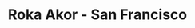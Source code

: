 ---
layout: place
title: "Roka Akor - San Francisco"
permalink: /california/san-francisco/roka-akor-san-francisco.html
stateAbbr: CA
stateName: California
cityName: San Francisco
seo:
  name: "Roka Akor - San Francisco"
  type: Restaurant
  links: https://www.rokaakor.com/san-francisco/?utm_source=google&utm_medium=Yext
description: "Upscale Japanese restaurant & bar supplying steak, seafood & sushi in a contemporary setting. Looking for sushi in San Francisco, California? Check out Roka ..."
place_id: ChIJS87mHCiBhYARiPE2_wqmEr4
photos:
  - name: >-
      places/ChIJS87mHCiBhYARiPE2_wqmEr4/photos/AeeoHcKwmhLCucbmRsJ7uNi--C-sWC5YgHEg5Q23v96yNCoLF8Tz8DvdoRop1c1xq4Bmx9JXIv-Ga0KQtsgSAqoX4dsbfyQlOrS8wOixGhC0CJMKNlqP7p8YIF1gIgr19lgKM6un9XLEKs2mmJV057chtiGHGBOs3anBn_L88EIL1Gtx03A2rDQCaUL2qCnBQ4lgOUjPFqdfBHIpBO2nCuqDmX8rxEYrlzcPo3YOMJ5CzVh-WBRb65F9b-Y11R-snSKJsLlHUOMee4W2fjp-5Z3uXFWTzOGpH_wifYb5T_Xvroia1w
    widthPx: 1800
    heightPx: 1200
    authorAttributions:
      - displayName: Roka Akor - San Francisco
        uri: https://maps.google.com/maps/contrib/108618732622405162064
        photoUri: >-
          https://lh3.googleusercontent.com/a-/ALV-UjUI06R0VVk_qIjaGiaQCcWo4y85IDemuu4UN4gDsvZPDC68p3Gb=s100-p-k-no-mo
    flagContentUri: >-
      https://www.google.com/local/imagery/report/?cb_client=maps_api_places.places_api&image_key=!1e10!2sAF1QipPnoquHjqHVPUM8XJ1Fhu1EM307Ly4QIcL91IjE&hl=en-US
    googleMapsUri: >-
      https://www.google.com/maps/place//data=!3m4!1e2!3m2!1sAF1QipPnoquHjqHVPUM8XJ1Fhu1EM307Ly4QIcL91IjE!2e10!4m2!3m1!1s0x808581281ce6ce4b:0xbe12a60aff36f188
  - name: >-
      places/ChIJS87mHCiBhYARiPE2_wqmEr4/photos/AeeoHcL2eWvqkCAAAqAkaUWczpgDdUhIwVVAleKEqjPwRvDt0ig7K21MSj48qD5_5qDwCbPfTEcebwcnrNw2EBfbZqS1Mty6Nj_NYRh9QZs3diY16v57SiMBi5vwI_ybwnnPJOXKgiaF-Z-u7M1_hl1Gv6LmiO3hsQlrRHXD_WKIj6a0IsOTvWBhWElf4mtxyIZRxiC0zaJsXM-7pl7Zv2WrF9bQsVLSnU0xlYhzGTfzIp1H5bcBnUKJIs-lyJbv2kBxc3Ya5ZngaUgoARlPxZsBejhhhB3nglwrFyhxr2QgBAFkNQ
    widthPx: 4800
    heightPx: 3200
    authorAttributions:
      - displayName: Roka Akor - San Francisco
        uri: https://maps.google.com/maps/contrib/108618732622405162064
        photoUri: >-
          https://lh3.googleusercontent.com/a-/ALV-UjUI06R0VVk_qIjaGiaQCcWo4y85IDemuu4UN4gDsvZPDC68p3Gb=s100-p-k-no-mo
    flagContentUri: >-
      https://www.google.com/local/imagery/report/?cb_client=maps_api_places.places_api&image_key=!1e10!2sAF1QipPCIpj84QZhXi4KHNiyhojVJNkVr1gubOwLHIMY&hl=en-US
    googleMapsUri: >-
      https://www.google.com/maps/place//data=!3m4!1e2!3m2!1sAF1QipPCIpj84QZhXi4KHNiyhojVJNkVr1gubOwLHIMY!2e10!4m2!3m1!1s0x808581281ce6ce4b:0xbe12a60aff36f188
  - name: >-
      places/ChIJS87mHCiBhYARiPE2_wqmEr4/photos/AeeoHcIQHw7fMc7FC1aCGwuUK9MOuB1sb1pjI4UMrFLMSaBs-43hOLFoa3M_D9Dv945pwmfXqcCu_Nn4hYug1xeUNcL5Wrx8uVhd38IN1lj4cfjDLcIjHCKv8tA5cZmkfDCamUQacDHFgs-qOU3dBnZvg1YNUujCkVXV5Q9mF3aHepbsawrbaN9ZY4Qst3_pev9phdKQDMOd-K_SB6-YlgYG5u73KSVlb6LU6d4OzaiIWcaMtrwJDMaMjDB7ciRwSit6AZV1ZWMMpcQqt82NVPtlZvBrnfVntZzIdC-3A1ez8vIQ3cqW40GWQ5egt9_dopzxImSNXYe4em-W2339ei1F7k2fzIqOFBhyvuVToZMVB0x8WzKy2nSqEOpMmSS7W0WpYeCNzJZQrDH2l2qi8leB8iTjzETvLvuwDt6SD1SgEjd-pw
    widthPx: 3875
    heightPx: 2571
    authorAttributions:
      - displayName: Peter Helmenstine
        uri: https://maps.google.com/maps/contrib/116615399583299452992
        photoUri: >-
          https://lh3.googleusercontent.com/a-/ALV-UjU_TpItPT42rlClAgRHTiZTNrY8zn7LmItppgvwzajpmJaR1CEl=s100-p-k-no-mo
    flagContentUri: >-
      https://www.google.com/local/imagery/report/?cb_client=maps_api_places.places_api&image_key=!1e10!2sCIHM0ogKEICAgMDwyOqoOQ&hl=en-US
    googleMapsUri: >-
      https://www.google.com/maps/place//data=!3m4!1e2!3m2!1sCIHM0ogKEICAgMDwyOqoOQ!2e10!4m2!3m1!1s0x808581281ce6ce4b:0xbe12a60aff36f188
  - name: >-
      places/ChIJS87mHCiBhYARiPE2_wqmEr4/photos/AeeoHcIvlkbYSSjS3kXQug_Tem9qN2I9y7IBL6FpIdYW5oAisBYCg4akYmhc34ZJZRHViqXW3pPNuw5IrW9qml1jWTwmUmHuXqhSoayd_UasweVvxOhscNzcD_Y0k5pYgWUejqHmy3VbgKwtFONDCFY-c6ZWoj-OowGa9a6KhizQGy43Jx6qj9MDIdics-iQn1kv9t3IW1qdcQPgdu3u0G_daNvtWVJGHJoUmEkeM-w6XF34aFXcQc1CL1PIKWbdTK8lvYQqNrxp6LhtuXAWUqAz5HMkucFtnPx819BHEjXX0jNj1A
    widthPx: 1215
    heightPx: 1800
    authorAttributions:
      - displayName: Roka Akor - San Francisco
        uri: https://maps.google.com/maps/contrib/108618732622405162064
        photoUri: >-
          https://lh3.googleusercontent.com/a-/ALV-UjUI06R0VVk_qIjaGiaQCcWo4y85IDemuu4UN4gDsvZPDC68p3Gb=s100-p-k-no-mo
    flagContentUri: >-
      https://www.google.com/local/imagery/report/?cb_client=maps_api_places.places_api&image_key=!1e10!2sAF1QipMPvcqOfcQAHBNAm_vgMwFpcJ6pRKCJgtBqEDVR&hl=en-US
    googleMapsUri: >-
      https://www.google.com/maps/place//data=!3m4!1e2!3m2!1sAF1QipMPvcqOfcQAHBNAm_vgMwFpcJ6pRKCJgtBqEDVR!2e10!4m2!3m1!1s0x808581281ce6ce4b:0xbe12a60aff36f188
  - name: >-
      places/ChIJS87mHCiBhYARiPE2_wqmEr4/photos/AeeoHcJRTliSIinJBBR2zFJ7LirT7I3PcsB3ukn3FNP38Y95KVzeiMXdfvUgLGBKiK0DJeGr-nknBqYJzNkN83Zjeu9BwXXDXfN1AlwyBV8x2jl-at0NhaaKasxVxB07dsyTpz4WtGEMDzVvsr-ST_xzFhAke7nvWb50oFUnvghWHH5zxZcXP4UemR8bgt6TS7pL8HeA-C9yuCSScDGUAsaFQtQr1cpzKCVLec2xR0WwmH0TsPgIPdseNwz1KqSO8RzmvTnNp6mdjSS94fvJeZYoFdHJa0-eJKzWoqecmaeYU0Vd0A
    widthPx: 1800
    heightPx: 1200
    authorAttributions:
      - displayName: Roka Akor - San Francisco
        uri: https://maps.google.com/maps/contrib/108618732622405162064
        photoUri: >-
          https://lh3.googleusercontent.com/a-/ALV-UjUI06R0VVk_qIjaGiaQCcWo4y85IDemuu4UN4gDsvZPDC68p3Gb=s100-p-k-no-mo
    flagContentUri: >-
      https://www.google.com/local/imagery/report/?cb_client=maps_api_places.places_api&image_key=!1e10!2sAF1QipODaYhxHtyjPi4Qx3iVjoWHCkqciNCSO6qde57Q&hl=en-US
    googleMapsUri: >-
      https://www.google.com/maps/place//data=!3m4!1e2!3m2!1sAF1QipODaYhxHtyjPi4Qx3iVjoWHCkqciNCSO6qde57Q!2e10!4m2!3m1!1s0x808581281ce6ce4b:0xbe12a60aff36f188
  - name: >-
      places/ChIJS87mHCiBhYARiPE2_wqmEr4/photos/AeeoHcI_4VVjyUvDIM_jYo3tzLeAB8SglqQXJTSCGmLnIayqAxzQ4lq6lnwbf_2-mX9f9ZpAF1WmlLUAVkysT6-Tf3wCZEfC-xKlSToa9Jjjzf_PqMt88H1eonHUetz0AFNUpg6H8jznOHNSZr9Glvm3ioGurTCxVTtCetovBg23cOfy2D-5PCoNcwGgCRI7uNB2zaMweeev3V2Palnvkhv3tuzxdpkN-kkhbj9u4Cec2rY15aDVyO7QZDzSEi3i4pJHuoPqL0tkQApgPHDi1ZW6btDjuNrRdoU64fe4velJV3zYiZSI9MgBvV9q38c8iRHqSvvvR_q9yZtOhu-aX-OhE-CuCSfsOeWFDrFq351E6br_jw1lIQmKHqxIxfHRy4BWUeIAISYhjzUo4L9YAcRsTFcFg4eI2ptfu6hdQtan7u_P1g
    widthPx: 3000
    heightPx: 4000
    authorAttributions:
      - displayName: Anna P
        uri: https://maps.google.com/maps/contrib/106610848622642100243
        photoUri: >-
          https://lh3.googleusercontent.com/a-/ALV-UjVPJXUOkJKG0mcZGDwMLyhqmI0YIkrVpfiy9iyXLeCBx-yUj4DWew=s100-p-k-no-mo
    flagContentUri: >-
      https://www.google.com/local/imagery/report/?cb_client=maps_api_places.places_api&image_key=!1e10!2sCIHM0ogKEICAgICn3NDBUQ&hl=en-US
    googleMapsUri: >-
      https://www.google.com/maps/place//data=!3m4!1e2!3m2!1sCIHM0ogKEICAgICn3NDBUQ!2e10!4m2!3m1!1s0x808581281ce6ce4b:0xbe12a60aff36f188
  - name: >-
      places/ChIJS87mHCiBhYARiPE2_wqmEr4/photos/AeeoHcJH7no8mQ1PDjlEvPrEmi0Tm2TkZwvaoeEJ5OXcTzefdGo6n3_8bODpedl6Y7VBGtV5c85IdSV1SuWR98mdXCiin2VnhYVzf43JenPbXZPemanpI1BnztMzL-gXuhC5aBtPBda3iu-g6YCiSspcOok4IbkcQhBuylljrotprv4kSTeq5WClLHClhFDXgg65y6yYmDcZ7hdUUpCvYk3JSi11CbdFyJcye7TIFAxRsRrZnLRK831sPSCjrmfcvURSvanFV4OQzhvApsyAGJa5PCLRT4FfTudzCCDfIlJkFv7cMWoEBddmIeD2wANcAGH5-vOVPgXqhHOvbEKoqpCTNFjkmeEMBb5bbY9ngGAJWMIBRclf2-LZSfZI7Ocv2lk7yc5Lk1bW_70tbLBI6Udg0HuGupGWCGw1ZmMzmIENndk
    widthPx: 3024
    heightPx: 4032
    authorAttributions:
      - displayName: Rafael Dietrich
        uri: https://maps.google.com/maps/contrib/114084515627820034859
        photoUri: >-
          https://lh3.googleusercontent.com/a/ACg8ocLj16pjA6QpQO551CGx0N8BSf4PsKZ0CWfhhArT7xB2WOHZbw=s100-p-k-no-mo
    flagContentUri: >-
      https://www.google.com/local/imagery/report/?cb_client=maps_api_places.places_api&image_key=!1e10!2sCIHM0ogKEICAgICn18TXSA&hl=en-US
    googleMapsUri: >-
      https://www.google.com/maps/place//data=!3m4!1e2!3m2!1sCIHM0ogKEICAgICn18TXSA!2e10!4m2!3m1!1s0x808581281ce6ce4b:0xbe12a60aff36f188
  - name: >-
      places/ChIJS87mHCiBhYARiPE2_wqmEr4/photos/AeeoHcJYDK-w62TOdwyNdi9TFlftJh_trlTd9Ky4cluQvMJygukuCr-IOcAI5LQfFmyVrNGNgXg1EEniP-SKA9I6ilxXmiKhDvK6hH_xV4nOFhjB0nkPjQBUyrpHwndzsr2QJtSVkLJn7pPfvQz_x53eG0OVgmImCdHH_uLcItGbsP_lw0Sg165KuWCUe3SikI0x9SVTIAsPOXVB9LoepMIcJbnUWSEhXzE81AgP3hokCg0VDdCASG4jNiiqc-CJGr9J8widmvq_I0dBu6lImbv_CCL_xlyvfpkhgE8dw2EfA2-fpcuA3vTM1dJTzhlHlcWvppSkxVwJVLkliCo9QfGxs9tAq6wFVILHpbSqxdbtCeSKrxeN-kKSVANnH616LdiHTMDORVdf0bMUZ7x2uyEIEzpyL0sBJEmuaaq-2Qk2AemEJA
    widthPx: 2992
    heightPx: 2992
    authorAttributions:
      - displayName: Regina G
        uri: https://maps.google.com/maps/contrib/107319669792595703751
        photoUri: >-
          https://lh3.googleusercontent.com/a/ACg8ocKz-uUx9qQd4TAF2y6dsIroHfiSY323HmEKMhwqnLH-KMTR5g=s100-p-k-no-mo
    flagContentUri: >-
      https://www.google.com/local/imagery/report/?cb_client=maps_api_places.places_api&image_key=!1e10!2sCIHM0ogKEICAgIDjoM_VFg&hl=en-US
    googleMapsUri: >-
      https://www.google.com/maps/place//data=!3m4!1e2!3m2!1sCIHM0ogKEICAgIDjoM_VFg!2e10!4m2!3m1!1s0x808581281ce6ce4b:0xbe12a60aff36f188
  - name: >-
      places/ChIJS87mHCiBhYARiPE2_wqmEr4/photos/AeeoHcL8wUW9hNtlWRscfpy6SnCgP8AhRT6Zg5be0tE6_ofvwNNBqXCj0elKiDkGkCh65vLX-OV3XJDESq83zqVGjwNoziDW9GFot0qD8SPCkO2CTKwo4r8SiUoNhgrEWBOZNI-kyQw8z_WXhkFYnwUh2tlLsjG7sl1R6upD1kitIEyZL3xUGby4pvFGf6n93AcirO5QrA0lgDl6qiGbQz1GEe1W1GkJcX7boN3fBMUYwqU2X3nA6QuQLYeHpcFmF6ozPwRRBn6XtEHAdXn0EMPdkvPScaimaew2AMYyhfpxiigptiVagXAZBUSbzxNYx6SAnpLSDcNZ05TS3BZAzdvsE-i4tLEpM3e27Rdt17iu5KnNMRGKlCZlb9NgDe7wTomQrGhks4tDOlhneerVqrgUPlIkUxcAnww2Nrbz0imysQiCZb_d
    widthPx: 4800
    heightPx: 3600
    authorAttributions:
      - displayName: Tessa Ritchey
        uri: https://maps.google.com/maps/contrib/109248737110560648103
        photoUri: >-
          https://lh3.googleusercontent.com/a-/ALV-UjXe_JAXtzjca4upJ6g-bTG8UomFHZlfsjDX5_X1MuyBcasVHKIN=s100-p-k-no-mo
    flagContentUri: >-
      https://www.google.com/local/imagery/report/?cb_client=maps_api_places.places_api&image_key=!1e10!2sCIHM0ogKEICAgICfh8HZ8AE&hl=en-US
    googleMapsUri: >-
      https://www.google.com/maps/place//data=!3m4!1e2!3m2!1sCIHM0ogKEICAgICfh8HZ8AE!2e10!4m2!3m1!1s0x808581281ce6ce4b:0xbe12a60aff36f188
  - name: >-
      places/ChIJS87mHCiBhYARiPE2_wqmEr4/photos/AeeoHcLR26Faq_RVIyVFYc78EVFON7L4izvMzC0hL-hHdm0n5xfMR8PvkTKYg_W_66zzmny_Q5m8rCj1i6K98DcxHwTZblMkgHH99zNVK4lA04Q6DrvxsEI2RTMdvd5UVNVyR1jPoi8rdIx9tjDtlsLgH11Tx2kRuxQY29p78x5_B1T4x2YoFc8rOLM5Q0Pf4iX4TQEFF3SLOqgUYpKMTep9_sfd0R8AYhxz8w13KrYewrJ4gcfvVOVwEqFOxSUhzE92OC4Szfi6Glij-XCGp8MKTjWRqVdg1EEy1zd-QpP7SuZnN45lUkV9xrH2eRZuF84blIpE3ToQhLPDsrZ4Ts-7qaOIwpUIf7-V64Cl8soR1pBrMimF3CwbkGNS3KQQQ3CLE3wmfLoBV9t-_RaQ4Domvj1aHcR8QSg5HT7fHyCntYQ
    widthPx: 3024
    heightPx: 4032
    authorAttributions:
      - displayName: Dina Reyes
        uri: https://maps.google.com/maps/contrib/109745030582762773260
        photoUri: >-
          https://lh3.googleusercontent.com/a-/ALV-UjVtovWf8RPIOIGL5IEHXYu16ThCDfs6hoi4_T5aKbDYONboqM2wPw=s100-p-k-no-mo
    flagContentUri: >-
      https://www.google.com/local/imagery/report/?cb_client=maps_api_places.places_api&image_key=!1e10!2sCIHM0ogKEICAgMDQmcKHag&hl=en-US
    googleMapsUri: >-
      https://www.google.com/maps/place//data=!3m4!1e2!3m2!1sCIHM0ogKEICAgMDQmcKHag!2e10!4m2!3m1!1s0x808581281ce6ce4b:0xbe12a60aff36f188
address: 801 Montgomery St, San Francisco, CA 94133, USA
street: 801 Montgomery St
city: San Francisco
state: CA
zip: '94133'
country: USA
neighborhood: North Beach
latitude: '37.796470'
longitude: '-122.403724'
accessibility_options:
  wheelchairAccessibleEntrance: true
  wheelchairAccessibleRestroom: true
  wheelchairAccessibleSeating: true
business_status: OPERATIONAL
name: Roka Akor - San Francisco
google_maps_links:
  directionsUri: >-
    https://www.google.com/maps/dir//''/data=!4m7!4m6!1m1!4e2!1m2!1m1!1s0x808581281ce6ce4b:0xbe12a60aff36f188!3e0
  placeUri: https://maps.google.com/?cid=13696191982948774280
  writeAReviewUri: >-
    https://www.google.com/maps/place//data=!4m3!3m2!1s0x808581281ce6ce4b:0xbe12a60aff36f188!12e1
  reviewsUri: >-
    https://www.google.com/maps/place//data=!4m4!3m3!1s0x808581281ce6ce4b:0xbe12a60aff36f188!9m1!1b1
  photosUri: >-
    https://www.google.com/maps/place//data=!4m3!3m2!1s0x808581281ce6ce4b:0xbe12a60aff36f188!10e5
primary_type: Steak House
opening_hours:
  regular: null
  current: null
secondary_opening_hours:
  regular:
    weekdayDescriptions: null
    type: null
  current:
    weekdayDescriptions: null
    type: null
phone: (415) 362-8887
price_level: PRICE_LEVEL_VERY_EXPENSIVE
price_range: $100 &ndash; & up
rating: '4.6'
rating_count: 1271
website: https://www.rokaakor.com/san-francisco/?utm_source=google&utm_medium=Yext
reviews:
  - name: >-
      places/ChIJS87mHCiBhYARiPE2_wqmEr4/reviews/ChdDSUhNMG9nS0VJQ0FnTURBamVYUHN3RRAB
    relativePublishTimeDescription: 2 months ago
    rating: 5
    text:
      text: >-
        I went here Saturday for a birthday dinner. The staff all around was
        EXCEPTIONAL. The host was super pleasant and made sure we had a cute
        table at a booth. She also took pictures of me and my date. The server
        recommended the most incredible dishes and was really pleasant. The food
        was tasty and fresh. The ambience was really nice also. The staff really
        went above and beyond to make the birthday special. I can’t wait to
        return for the yummy cuisine!
      languageCode: en
    originalText:
      text: >-
        I went here Saturday for a birthday dinner. The staff all around was
        EXCEPTIONAL. The host was super pleasant and made sure we had a cute
        table at a booth. She also took pictures of me and my date. The server
        recommended the most incredible dishes and was really pleasant. The food
        was tasty and fresh. The ambience was really nice also. The staff really
        went above and beyond to make the birthday special. I can’t wait to
        return for the yummy cuisine!
      languageCode: en
    authorAttribution:
      displayName: Jessica Peters
      uri: https://www.google.com/maps/contrib/107166646600689684298/reviews
      photoUri: >-
        https://lh3.googleusercontent.com/a/ACg8ocJr2mhS9FoRms5wD3j8uVfKamIcEoCSwTGWOTFsxNPAmrU7tA=s128-c0x00000000-cc-rp-mo-ba3
    publishTime: '2025-02-11T00:36:09.206232Z'
    flagContentUri: >-
      https://www.google.com/local/review/rap/report?postId=ChdDSUhNMG9nS0VJQ0FnTURBamVYUHN3RRAB&d=17924085&t=1
    googleMapsUri: >-
      https://www.google.com/maps/reviews/data=!4m6!14m5!1m4!2m3!1sChdDSUhNMG9nS0VJQ0FnTURBamVYUHN3RRAB!2m1!1s0x808581281ce6ce4b:0xbe12a60aff36f188
  - name: >-
      places/ChIJS87mHCiBhYARiPE2_wqmEr4/reviews/ChdDSUhNMG9nS0VJQ0FnTUN3NXFpRnhnRRAB
    relativePublishTimeDescription: 3 weeks ago
    rating: 4
    text:
      text: >-
        this place is fun! i came for a birthday dinner and got the omakase
        menu. the dishes are good, but the fish is not excellent. the best dish
        (which was exceptional!!) was the black cod. the staff was wonderful and
        extremely accommodating of dietary restrictions. the presentations were
        also stunning!
      languageCode: en
    originalText:
      text: >-
        this place is fun! i came for a birthday dinner and got the omakase
        menu. the dishes are good, but the fish is not excellent. the best dish
        (which was exceptional!!) was the black cod. the staff was wonderful and
        extremely accommodating of dietary restrictions. the presentations were
        also stunning!
      languageCode: en
    authorAttribution:
      displayName: Abby Romo
      uri: https://www.google.com/maps/contrib/109734467240549812594/reviews
      photoUri: >-
        https://lh3.googleusercontent.com/a-/ALV-UjXVPjq4FKYPnaSw_WJzJHtlVpA4M7LAO7lwA0eI6YiTCIxDvxgXVA=s128-c0x00000000-cc-rp-mo-ba3
    publishTime: '2025-03-18T15:11:37.414661Z'
    flagContentUri: >-
      https://www.google.com/local/review/rap/report?postId=ChdDSUhNMG9nS0VJQ0FnTUN3NXFpRnhnRRAB&d=17924085&t=1
    googleMapsUri: >-
      https://www.google.com/maps/reviews/data=!4m6!14m5!1m4!2m3!1sChdDSUhNMG9nS0VJQ0FnTUN3NXFpRnhnRRAB!2m1!1s0x808581281ce6ce4b:0xbe12a60aff36f188
  - name: >-
      places/ChIJS87mHCiBhYARiPE2_wqmEr4/reviews/ChZDSUhNMG9nS0VJQ0FnSUNfZ3EySE9REAE
    relativePublishTimeDescription: 2 months ago
    rating: 5
    text:
      text: >-
        I really enjoyed all the food here! The sushi and rolls were a fantastic
        way to start—absolutely amazing. The steak was also incredibly
        flavorful. However, the fried chicken and cocktails were just okay
        compared to the other dishes. Def coming back to eat sushi or steak
      languageCode: en
    originalText:
      text: >-
        I really enjoyed all the food here! The sushi and rolls were a fantastic
        way to start—absolutely amazing. The steak was also incredibly
        flavorful. However, the fried chicken and cocktails were just okay
        compared to the other dishes. Def coming back to eat sushi or steak
      languageCode: en
    authorAttribution:
      displayName: Doah Kwon
      uri: https://www.google.com/maps/contrib/102464072043683585801/reviews
      photoUri: >-
        https://lh3.googleusercontent.com/a-/ALV-UjX9s1ThnI0kMx0upL2ZbKZSZzgud1BKWxkwh84VlGaE_xbIoxtuKw=s128-c0x00000000-cc-rp-mo-ba3
    publishTime: '2025-01-14T07:02:20.100811Z'
    flagContentUri: >-
      https://www.google.com/local/review/rap/report?postId=ChZDSUhNMG9nS0VJQ0FnSUNfZ3EySE9REAE&d=17924085&t=1
    googleMapsUri: >-
      https://www.google.com/maps/reviews/data=!4m6!14m5!1m4!2m3!1sChZDSUhNMG9nS0VJQ0FnSUNfZ3EySE9REAE!2m1!1s0x808581281ce6ce4b:0xbe12a60aff36f188
  - name: >-
      places/ChIJS87mHCiBhYARiPE2_wqmEr4/reviews/ChZDSUhNMG9nS0VJQ0FnSUNQMHRxTWVBEAE
    relativePublishTimeDescription: 4 months ago
    rating: 5
    text:
      text: >-
        Stunning grilled meats and fish. The black cod was melt in your mouth,
        with slightly charred sweet ends. Wagyu beef was fatty with a fragrant
        oily mouthfeel that was excellent. All the sushi dishes were great, and
        service was very accommodating to provide the right amount of pieces to
        fit the number of diners on the table.
      languageCode: en
    originalText:
      text: >-
        Stunning grilled meats and fish. The black cod was melt in your mouth,
        with slightly charred sweet ends. Wagyu beef was fatty with a fragrant
        oily mouthfeel that was excellent. All the sushi dishes were great, and
        service was very accommodating to provide the right amount of pieces to
        fit the number of diners on the table.
      languageCode: en
    authorAttribution:
      displayName: Stephanie Tan
      uri: https://www.google.com/maps/contrib/116228909321338746629/reviews
      photoUri: >-
        https://lh3.googleusercontent.com/a/ACg8ocIeMJfPKdJiGKH1cAwfSeOamPv1P0lia3o9lStUBtWkKg0Wj3o=s128-c0x00000000-cc-rp-mo-ba6
    publishTime: '2024-11-22T22:32:53.230453Z'
    flagContentUri: >-
      https://www.google.com/local/review/rap/report?postId=ChZDSUhNMG9nS0VJQ0FnSUNQMHRxTWVBEAE&d=17924085&t=1
    googleMapsUri: >-
      https://www.google.com/maps/reviews/data=!4m6!14m5!1m4!2m3!1sChZDSUhNMG9nS0VJQ0FnSUNQMHRxTWVBEAE!2m1!1s0x808581281ce6ce4b:0xbe12a60aff36f188
  - name: >-
      places/ChIJS87mHCiBhYARiPE2_wqmEr4/reviews/ChdDSUhNMG9nS0VJQ0FnSUNudF9DUnRBRRAB
    relativePublishTimeDescription: 6 months ago
    rating: 4
    text:
      text: >-
        We tried both Happy Hour and dinner in one visit—two very different
        experiences. Overall, the food was solid. The beer was nothing special,
        but the cocktails were great. Happy Hour is a better deal, while dinner
        prices are on the higher side.
      languageCode: en
    originalText:
      text: >-
        We tried both Happy Hour and dinner in one visit—two very different
        experiences. Overall, the food was solid. The beer was nothing special,
        but the cocktails were great. Happy Hour is a better deal, while dinner
        prices are on the higher side.
      languageCode: en
    authorAttribution:
      displayName: Tony Yeung
      uri: https://www.google.com/maps/contrib/112669588050999036318/reviews
      photoUri: >-
        https://lh3.googleusercontent.com/a-/ALV-UjV2TE9i6CqsjfTC4oIW0C1vUfMLHaYrDr2tubMhZL-Lgc7l9MXtkA=s128-c0x00000000-cc-rp-mo-ba6
    publishTime: '2024-10-01T02:51:01.228918Z'
    flagContentUri: >-
      https://www.google.com/local/review/rap/report?postId=ChdDSUhNMG9nS0VJQ0FnSUNudF9DUnRBRRAB&d=17924085&t=1
    googleMapsUri: >-
      https://www.google.com/maps/reviews/data=!4m6!14m5!1m4!2m3!1sChdDSUhNMG9nS0VJQ0FnSUNudF9DUnRBRRAB!2m1!1s0x808581281ce6ce4b:0xbe12a60aff36f188
parking_options:
  paidParkingLot: true
  freeStreetParking: true
  paidStreetParking: true
payment_options:
  acceptsCreditCards: true
  acceptsDebitCards: true
  acceptsCashOnly: false
  acceptsNfc: true
allow_dogs: null
curbside_pickup: true
delivery: true
dine_in: true
good_for_children: false
good_for_groups: true
good_for_sports: false
live_music: false
menu_for_children: false
outdoor_seating: null
reservable: true
restroom: true
serves_beer: true
serves_breakfast: false
serves_brunch: false
serves_cocktails: true
serves_coffee: true
serves_dinner: true
serves_dessert: true
serves_lunch: true
serves_vegetarian_food: null
serves_wine: true
takeout: true
summary: >-
  Upscale Japanese restaurant & bar supplying steak, seafood & sushi in a
  contemporary setting.

---